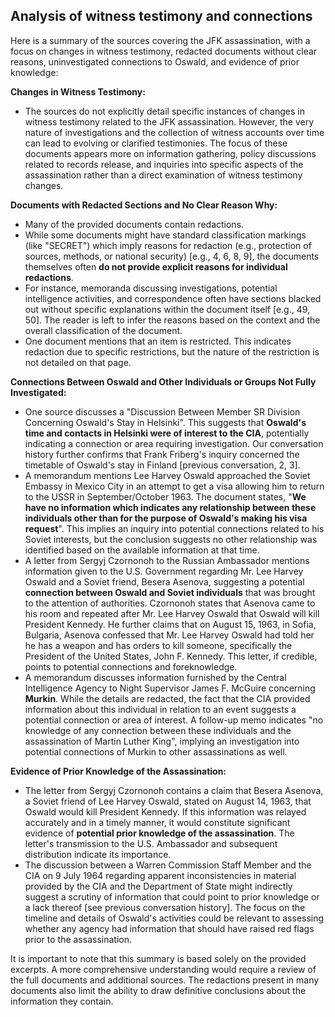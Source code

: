 ## Analysis of witness testimony and connections 

Here is a summary of the sources covering the JFK assassination, with a focus on changes in witness testimony, redacted documents without clear reasons, uninvestigated connections to Oswald, and evidence of prior knowledge:

**Changes in Witness Testimony:**

*   The sources do not explicitly detail specific instances of changes in witness testimony related to the JFK assassination. However, the very nature of investigations and the collection of witness accounts over time can lead to evolving or clarified testimonies. The focus of these documents appears more on information gathering, policy discussions related to records release, and inquiries into specific aspects of the assassination rather than a direct examination of witness testimony changes.

**Documents with Redacted Sections and No Clear Reason Why:**

*   Many of the provided documents contain redactions.
*   While some documents might have standard classification markings (like "SECRET") which imply reasons for redaction (e.g., protection of sources, methods, or national security) [e.g., 4, 6, 8, 9], the documents themselves often **do not provide explicit reasons for individual redactions**.
*   For instance, memoranda discussing investigations, potential intelligence activities, and correspondence often have sections blacked out without specific explanations within the document itself [e.g., 49, 50]. The reader is left to infer the reasons based on the context and the overall classification of the document.
*   One document mentions that an item is restricted. This indicates redaction due to specific restrictions, but the nature of the restriction is not detailed on that page.

**Connections Between Oswald and Other Individuals or Groups Not Fully Investigated:**

*   One source discusses a "Discussion Between Member SR Division Concerning Oswald's Stay in Helsinki". This suggests that **Oswald's time and contacts in Helsinki were of interest to the CIA**, potentially indicating a connection or area requiring investigation. Our conversation history further confirms that Frank Friberg's inquiry concerned the timetable of Oswald's stay in Finland [previous conversation, 2, 3].
*   A memorandum mentions Lee Harvey Oswald approached the Soviet Embassy in Mexico City in an attempt to get a visa allowing him to return to the USSR in September/October 1963. The document states, "**We have no information which indicates any relationship between these individuals other than for the purpose of Oswald's making his visa request**". This implies an inquiry into potential connections related to his Soviet interests, but the conclusion suggests no other relationship was identified based on the available information at that time.
*   A letter from Sergyj Czornonoh to the Russian Ambassador mentions information given to the U.S. Government regarding Mr. Lee Harvey Oswald and a Soviet friend, Besera Asenova, suggesting a potential **connection between Oswald and Soviet individuals** that was brought to the attention of authorities. Czornonoh states that Asenova came to his room and repeated after Mr. Lee Harvey Oswald that Oswald will kill President Kennedy. He further claims that on August 15, 1963, in Sofia, Bulgaria, Asenova confessed that Mr. Lee Harvey Oswald had told her he has a weapon and has orders to kill someone, specifically the President of the United States, John F. Kennedy. This letter, if credible, points to potential connections and foreknowledge.
*   A memorandum discusses information furnished by the Central Intelligence Agency to Night Supervisor James F. McGuire concerning **Murkin**. While the details are redacted, the fact that the CIA provided information about this individual in relation to an event suggests a potential connection or area of interest. A follow-up memo indicates "no knowledge of any connection between these individuals and the assassination of Martin Luther King", implying an investigation into potential connections of Murkin to other assassinations as well.

**Evidence of Prior Knowledge of the Assassination:**

*   The letter from Sergyj Czornonoh contains a claim that Besera Asenova, a Soviet friend of Lee Harvey Oswald, stated on August 14, 1963, that Oswald would kill President Kennedy. If this information was relayed accurately and in a timely manner, it would constitute significant evidence of **potential prior knowledge of the assassination**. The letter's transmission to the U.S. Ambassador and subsequent distribution indicate its importance.
*   The discussion between a Warren Commission Staff Member and the CIA on 9 July 1964 regarding apparent inconsistencies in material provided by the CIA and the Department of State might indirectly suggest a scrutiny of information that could point to prior knowledge or a lack thereof [see previous conversation history]. The focus on the timeline and details of Oswald's activities could be relevant to assessing whether any agency had information that should have raised red flags prior to the assassination.

It is important to note that this summary is based solely on the provided excerpts. A more comprehensive understanding would require a review of the full documents and additional sources. The redactions present in many documents also limit the ability to draw definitive conclusions about the information they contain.